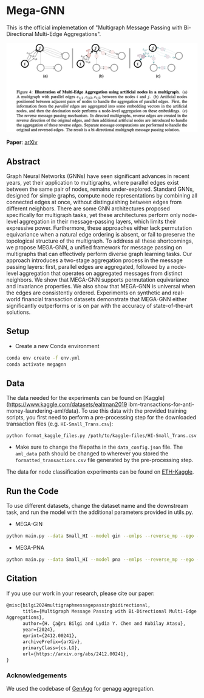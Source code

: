# Mega-GNN

This is the official implemetation of "Multigraph Message Passing with Bi-Directional Multi-Edge Aggregations".

<p align="center">
  <img src="assets/overview.png" width="1200"/>
</p>

**Paper**: [arXiv](https://arxiv.org/abs/2412.00241)
## Abstract 
Graph Neural Networks (GNNs) have seen significant advances in recent years, yet their application to multigraphs, where parallel edges exist between the same pair of nodes, remains under-explored. Standard GNNs, designed for simple graphs, compute node representations by combining all connected edges at once, without distinguishing between edges from different neighbors. There are some GNN architectures proposed specifically for multigraph tasks, yet these architectures perform only node-level aggregation in their message-passing layers, which limits their expressive power. Furthermore, these approaches either lack permutation equivariance when a natural edge ordering is absent, or fail to preserve the topological structure of the multigraph. To address all these shortcomings, we propose MEGA-GNN, a unified framework for message passing on multigraphs that can effectively perform diverse graph learning tasks. Our approach introduces a two-stage aggregation process in the message passing layers: first, parallel edges are aggregated, followed by a node-level aggregation that operates on aggregated messages from distinct neighbors. We show that MEGA-GNN supports permutation equivariance and invariance properties. We also show that MEGA-GNN is universal when the edges are consistently ordered. Experiments on synthetic and real-world financial transaction datasets demonstrate that MEGA-GNN either significantly outperforms or is on par with the accuracy of state-of-the-art solutions.


## Setup

- Create a new Conda environment
```bash
conda env create -f env.yml
conda activate megagnn
```
## Data

The data needed for the experiments can be found on [Kaggle](https://www.kaggle.com/datasets/ealtman2019 ibm-transactions-for-anti-money-laundering-aml/data). To use this data with the provided training scripts, you first need to perform a pre-processing step for the downloaded transaction files (e.g. `HI-Small_Trans.csv`):
  ```
  python format_kaggle_files.py /path/to/kaggle-files/HI-Small_Trans.csv
  ```
  - Make sure to change the filepaths in the `data_config.json` file. The `aml_data` path should be changed to wherever you stored the `formatted_transactions.csv` file generated by the pre-processing step.

The data for node classification experiments can be found on [ETH-Kaggle](https://drive.google.com/drive/folders/1d-RATjhyStzSWqU8OLbB74ywa00ztAIf?usp=share_link).



## Run the Code
To use different datasets, change the dataset name and the downstream task, and run the model with the additional parameters provided in utils.py.
- MEGA-GIN
```bash
python main.py --data Small_HI --model gin --emlps --reverse_mp --ego --flatten_edges --edge_agg_type gin --n_epochs 80 --save_model --task edge_class
```
- MEGA-PNA
```bash
python main.py --data Small_HI --model pna --emlps --reverse_mp --ego --flatten_edges --edge_agg_type pna --n_epochs 80 --save_model --task edge_class
```

## Citation
If you use our work in your research, please cite our paper:

    @misc{bilgi2024multigraphmessagepassingbidirectional,
          title={Multigraph Message Passing with Bi-Directional Multi-Edge Aggregations}, 
          author={H. Çağrı Bilgi and Lydia Y. Chen and Kubilay Atasu},
          year={2024},
          eprint={2412.00241},
          archivePrefix={arXiv},
          primaryClass={cs.LG},
          url={https://arxiv.org/abs/2412.00241}, 
    }

### Acknowledgements

We used the codebase of [GenAgg](https://github.com/Acciorocketships/generalised-aggregation) for genagg aggregation.